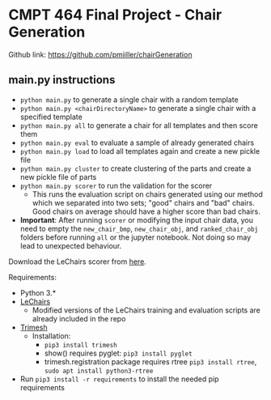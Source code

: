 # CMPT 464 Final Project - Chair Generation

Github link: https://github.com/pmiiller/chairGeneration

## main.py instructions
 - `python main.py` to generate a single chair with a random template
 - `python main.py <chairDirectoryName>` to generate a single chair with a specified template
 - `python main.py all` to generate a chair for all templates and then score them
 - `python main.py eval` to evaluate a sample of already generated chairs
 - `python main.py load` to load all templates again and create a new pickle file
 - `python main.py cluster` to create clustering of the parts and create a new pickle file of parts
 - `python main.py scorer` to run the validation for the scorer
   - This runs the evaluation script on chairs generated using our method which we separated into two sets; "good" chairs and "bad" chairs. Good chairs on average should have a higher score than bad chairs.
 - **Important**: After running `scorer` or modifying the input chair data, you need to empty the `new_chair_bmp`, `new_chair_obj`, and `ranked_chair_obj` folders before running `all` or the jupyter notebook. Not doing so may lead to unexpected behaviour.


Download the LeChairs scorer from [here](https://drive.google.com/file/d/19p7GjhSbcBYy6VUbuMHugcqD1tkQfl6-/view).

Requirements:
 - Python 3.*
 - [LeChairs](https://drive.google.com/file/d/19p7GjhSbcBYy6VUbuMHugcqD1tkQfl6-/view)
     - Modified versions of the LeChairs training and evaluation scripts are already included in the repo
 - [Trimesh](https://trimsh.org/trimesh.html#github-com-mikedh-trimesh)
 	 - Installation:
 	 	- `pip3 install trimesh`
 	 	- show() requires pyglet: `pip3 install pyglet`
 	 	- trimesh.registration package requires rtree `pip3 install rtree`, `sudo apt install python3-rtree`
 - Run `pip3 install -r requirements` to install the needed pip requirements
